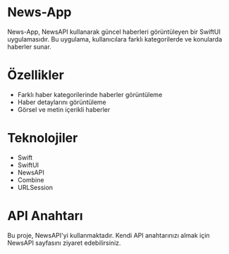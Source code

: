 # News-App
News-App, NewsAPI kullanarak güncel haberleri görüntüleyen bir SwiftUI uygulamasıdır. Bu uygulama, kullanıcılara farklı kategorilerde ve konularda haberler sunar.

# Özellikler
- Farklı haber kategorilerinde haberler görüntüleme
- Haber detaylarını görüntüleme
- Görsel ve metin içerikli haberler

# Teknolojiler
- Swift
- SwiftUI
- NewsAPI
- Combine
- URLSession
  
# API Anahtarı
Bu proje, NewsAPI'yi kullanmaktadır. Kendi API anahtarınızı almak için NewsAPI sayfasını ziyaret edebilirsiniz.
